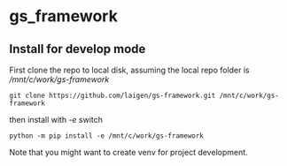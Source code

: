 # gs_framework

## Install for develop mode 

First clone the repo to local disk, assuming the local repo folder is */mnt/c/work/gs-framework*

    git clone https://github.com/laigen/gs-framework.git /mnt/c/work/gs-framework

then install with *-e* switch

    python -m pip install -e /mnt/c/work/gs-framework

Note that you might want to create venv for project development. 